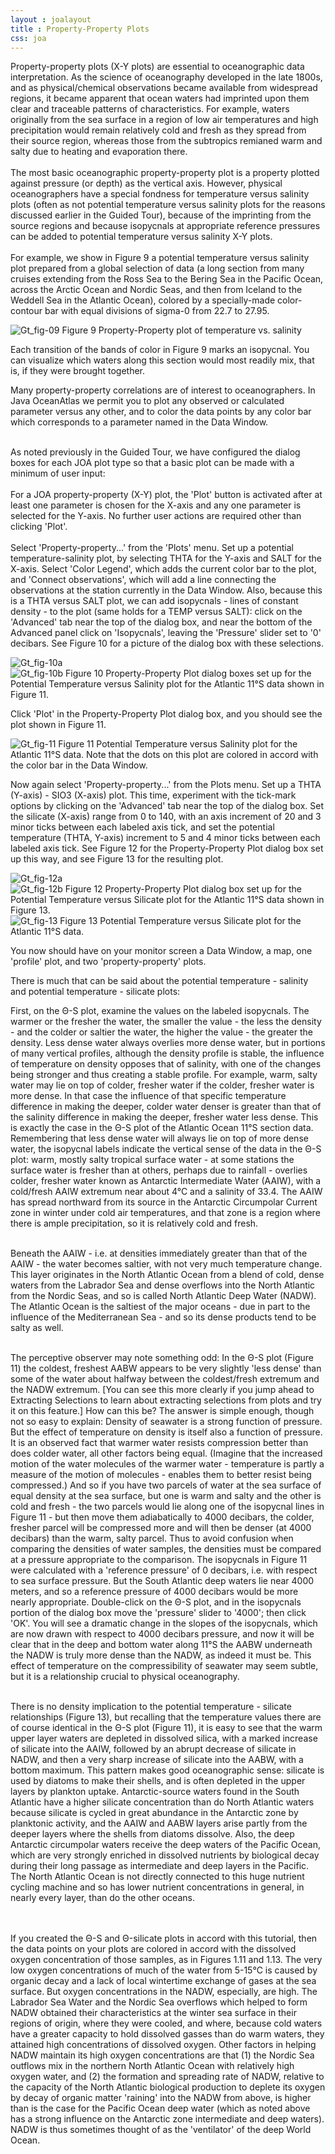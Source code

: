 ```yaml
---
layout : joalayout
title : Property-Property Plots
css: joa
---
```


<p class="oceanography_text">Property-property plots (X-Y plots) are essential to oceanographic data interpretation. As the science of oceanography developed in the late 1800s, and as physical/chemical observations became available from widespread regions, it became apparent that ocean waters had imprinted upon them clear and traceable patterns of characteristics. For example, waters originally from the sea surface in a region of low air temperatures and high precipitation would remain relatively cold and fresh as they spread from their source region, whereas those from the subtropics remianed warm and salty due to heating and evaporation there.
 <br><br>
The most basic oceanographic property-property plot is a property plotted against pressure (or depth) as the vertical axis. However, physical oceanographers have a special fondness for temperature versus salinity plots (often as not potential temperature versus salinity plots for the reasons discussed earlier in the Guided Tour), because of the imprinting from the source regions and because isopycnals at appropriate reference pressures can be added to potential temperature versus salinity X-Y plots.
<br><br>
For example, we show in Figure 9 a potential temperature versus salinity plot prepared from a global selection of data (a long section from many cruises extending from the Ross Sea to the Bering Sea in the Pacific Ocean, across the Arctic Ocean and Nordic Seas, and then from Iceland to the Weddell Sea in the Atlantic Ocean), colored by a specially-made color-contour bar with equal divisions of sigma-0 from 22.7 to 27.95.


  <div class="gt_fig">
    <img alt="Gt_fig-09" class="gt_image" src="http://joa.ucsd.edu/static/images/guided_tour/gt_fig-09.jpg">
    Figure 9 Property-Property plot of temperature vs. salinity</div>

Each transition of the bands of color in Figure 9 marks an isopycnal. You can visualize which waters along this section would most readily mix, that is, if they were brought together.</p>

<p>Many property-property correlations are of interest to oceanographers. In Java OceanAtlas we permit you to plot any observed or calculated parameter versus any other, and to color the data points by any color bar which corresponds to a parameter named in the Data Window.<br><br>

As noted previously in the Guided Tour, we have configured the dialog boxes for each JOA plot type so that a basic plot can be made with a minimum of user input:
<br><br>
For a JOA property-property (X-Y) plot, the 'Plot' button is activated after at least one parameter is chosen for the X-axis and any one parameter is selected for the Y-axis. No further user actions are required other than clicking 'Plot'.
<br><br>
Select 'Property-property...' from the 'Plots' menu. Set up a potential temperature-salinity plot, by selecting THTA for the Y-axis and SALT for the X-axis. Select 'Color Legend', which adds the current color bar to the plot, and 'Connect observations', which will add a line connecting the observations at the station currently in the Data Window. Also, because this is a THTA versus SALT plot, we can add isopycnals - lines of constant density - to the plot (same holds for a TEMP versus SALT): click on the 'Advanced' tab near the top of the dialog box, and near the bottom of the Advanced panel click on 'Isopycnals', leaving the 'Pressure' slider set to '0' decibars. See Figure 10 for a picture of the dialog box with these selections.

   <div class="gt_fig">
      <img alt="Gt_fig-10a" class="gt_image" src="http://joa.ucsd.edu/static/images/guided_tour/gt_fig-10a.jpg">
      <br />
      <img alt="Gt_fig-10b" class="gt_image" src="http://joa.ucsd.edu/static/images/guided_tour/gt_fig-10b.jpg">
  Figure 10 Property-Property Plot dialog boxes set up for the Potential Temperature versus Salinity plot for the Atlantic 11&deg;S data shown in Figure 11.</div>

Click 'Plot' in the Property-Property Plot dialog box, and you should see the plot shown in Figure 11.
</p>
  <div class="gt_fig">
    <img alt="Gt_fig-11" class="gt_image" src="http://joa.ucsd.edu/static/images/guided_tour/gt_fig-11.jpg">
    Figure 11 Potential Temperature versus Salinity plot for the Atlantic 11&deg;S data. Note that the dots on this plot are colored in accord with the color bar in the Data Window.</div>
<p>Now again select 'Property-property...' from the Plots menu. Set up a THTA (Y-axis) - SIO3 (X-axis) plot. This time, experiment with the tick-mark options by clicking on the 'Advanced' tab near the top of the dialog box. Set the silicate (X-axis) range from 0 to 140, with an axis increment of 20 and 3 minor ticks between each labeled axis tick, and set the potential temperature (THTA, Y-axis) increment to 5 and 4 minor ticks between each labeled axis tick. See Figure 12 for the Property-Property Plot dialog box set up this way, and see Figure 13 for the resulting plot.</p>

   <div class="gt_fig">
      <img alt="Gt_fig-12a" class="gt_image" src="http://joa.ucsd.edu/static/images/guided_tour/gt_fig-12a.jpg">
      <br />
  <img alt="Gt_fig-12b" class="gt_image" src="http://joa.ucsd.edu/static/images/guided_tour/gt_fig-12b.jpg">
  Figure 12 Property-Property Plot dialog box set up for the Potential Temperature versus Silicate plot for the Atlantic 11&deg;S data shown in Figure 13.</div>

   <div class="gt_fig">
      <img alt="Gt_fig-13" class="gt_image" src="http://joa.ucsd.edu/static/images/guided_tour/gt_fig-13.jpg">
      Figure 13 Potential Temperature versus Silicate plot for the Atlantic 11&deg;S data.</div>
	
<p>You now should have on your monitor screen a Data Window, a map, one 'profile' plot, and two 'property-property' plots.</p>

<p class="oceanography_text">There is much that can be said about the potential temperature - salinity and potential temperature - silicate plots:</p>

<p class="oceanography_text">First, on the Θ-S plot, examine the values on the labeled isopycnals. The warmer or the fresher the water, the smaller the value - the less the density - and the colder or saltier the water, the higher the value - the greater the density. Less dense water always overlies more dense water, but in portions of many vertical profiles, although the density profile is stable, the influence of temperature on density opposes that of salinity, with one of the changes being stronger and thus creating a stable profile. For example, warm, salty water may lie on top of colder, fresher water if the colder, fresher water is more dense. In that case the influence of that specific temperature difference in making the deeper, colder water denser is greater than that of the salinity difference in making the deeper, fresher water less dense. This is exactly the case in the Θ-S plot of the Atlantic Ocean 11&deg;S section data. Remembering that less dense water will always lie on top of more dense water, the isopycnal labels indicate the vertical sense of the data in the Θ-S plot: warm, mostly salty tropical surface water - at some stations the surface water is fresher than at others, perhaps due to rainfall - overlies colder, fresher water known as Antarctic Intermediate Water (AAIW), with a cold/fresh AAIW extremum near about 4&deg;C and a salinity of 33.4. The AAIW has spread northward from its source in the Antarctic Circumpolar Current zone in winter under cold air temperatures, and that zone is a region where there is ample precipitation, so it is relatively cold and fresh. 
	<br><br>
	
Beneath the AAIW - i.e. at densities immediately greater than that of the AAIW - the water becomes saltier, with not very much temperature change. This layer originates in the North Atlantic Ocean from a blend of cold, dense waters from the Labrador Sea and dense overflows into the North Atlantic from the Nordic Seas, and so is called North Atlantic Deep Water (NADW). The Atlantic Ocean is the saltiest of the major oceans - due in part to the influence of the Mediterranean Sea - and so its dense products tend to be salty as well. 
<br><br>

The perceptive observer may note something odd: In the Θ-S plot (Figure 11) the coldest, freshest AABW appears to be very slightly 'less dense' than some of the water about halfway between the coldest/fresh extremum and the NADW extremum. [You can see this more clearly if you jump ahead to Extracting Selections to learn about extracting selections from plots and try it on this feature.] How can this be? The answer is simple enough, though not so easy to explain: Density of seawater is a strong function of pressure. But the effect of temperature on density is itself also a function of pressure. It is an observed fact that warmer water resists compression better than does colder water, all other factors being equal. (Imagine that the increased motion of the water molecules of the warmer water - temperature is partly a measure of the motion of molecules - enables them to better resist being compressed.) And so if you have two parcels of water at the sea surface of equal density at the sea surface, but one is warm and salty and the other is cold and fresh - the two parcels would lie along one of the isopycnal lines in Figure 11 - but then move them adiabatically to 4000 decibars, the colder, fresher parcel will be compressed more and will then be denser (at 4000 decibars) than the warm, salty parcel. Thus to avoid confusion when comparing the densities of water samples, the densities must be compared at a pressure appropriate to the comparison. The isopycnals in Figure 11 were calculated with a 'reference pressure' of 0 decibars, i.e. with respect to sea surface pressure. But the South Atlantic deep waters lie near 4000 meters, and so a reference pressure of 4000 decibars would be more nearly appropriate. Double-click on the Θ-S plot, and in the isopycnals portion of the dialog box move the 'pressure' slider to '4000'; then click 'OK'. You will see a dramatic change in the slopes of the isopycnals, which are now drawn with respect to 4000 decibars pressure, and now it will be clear that in the deep and bottom water along 11&deg;S the AABW underneath the NADW is truly more dense than the NADW, as indeed it must be. This effect of temperature on the compressibility of seawater may seem subtle, but it is a relationship crucial to physical oceanography.<br><br>

There is no density implication to the potential temperature - silicate relationships (Figure 13), but recalling that the temperature values there are of course identical in the Θ-S plot (Figure 11), it is easy to see that the warm upper layer waters are depleted in dissolved silica, with a marked increase of silicate into the AAIW, followed by an abrupt decrease of silicate in NADW, and then a very sharp increase of silicate into the AABW, with a bottom maximum. This pattern makes good oceanographic sense: silicate is used by diatoms to make their shells, and is often depleted in the upper layers by plankton uptake. Antarctic-source waters found in the South Atlantic have a higher silicate concentration than do North Atlantic waters because silicate is cycled in great abundance in the Antarctic zone by planktonic activity, and the AAIW and AABW layers arise partly from the deeper layers where the shells from diatoms dissolve. Also, the deep Antarctic circumpolar waters receive the deep waters of the Pacific Ocean, which are very strongly enriched in dissolved nutrients by biological decay during their long passage as intermediate and deep layers in the Pacific. The North Atlantic Ocean is not directly connected to this huge nutrient cycling machine and so has lower nutrient concentrations in general, in nearly every layer, than do the other oceans.

<br><br>If you created the Θ-S and Θ-silicate plots in accord with this tutorial, then the data points on your plots are colored in accord with the dissolved oxygen concentration of those samples, as in Figures 1.11 and 1.13. The very low oxygen concentrations of much of the water from 5-15&deg;C is caused by organic decay and a lack of local wintertime exchange of gases at the sea surface. But oxygen concentrations in the NADW, especially, are high. The Labrador Sea Water and the Nordic Sea overflows which helped to form NADW obtained their characteristics at the winter sea surface in their regions of origin, where they were cooled, and where, because cold waters have a greater capacity to hold dissolved gasses than do warm waters, they attained high concentrations of dissolved oxygen. Other factors in helping NADW maintain its high oxygen concentrations are that (1) the Nordic Sea outflows mix in the northern North Atlantic Ocean with relatively high oxygen water, and (2) the formation and spreading rate of NADW, relative to the capacity of the North Atlantic biological production to deplete its oxygen by decay of organic matter 'raining' into the NADW from above, is higher than is the case for the Pacific Ocean deep water (which as noted above has a strong influence on the Antarctic zone intermediate and deep waters). NADW is thus sometimes thought of as the 'ventilator' of the deep World Ocean.</p>
